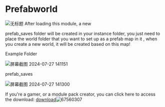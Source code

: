 # Prefabworld
![无标题](https://github.com/user-attachments/assets/29460170-b7f3-46f3-b180-72b8ac3fab9e)
After loading this module, a new

prefab_saves
folder will be created in your instance folder, you just need to place the world folder that you want to set up as a prefab map in it , when you create a new world, it will be created based on this map!

Example Folder

![屏幕截图 2024-07-27 141151](https://github.com/user-attachments/assets/32043f57-03ac-42b6-8ea2-3909a7d0f8fa)

prefab_saves

![屏幕截图 2024-07-27 141300](https://github.com/user-attachments/assets/a8bbb866-3f01-4982-9702-78b7d59e9eda)

If you're a gamer, or a module pack creator, you can click here to access the download:
[download](https://modrinth.com/mod/prefabworldmod#_ts1722233786154)![67560307](https://github.com/user-attachments/assets/2ac510f3-47ec-409c-9072-8ae96d4a7219)
